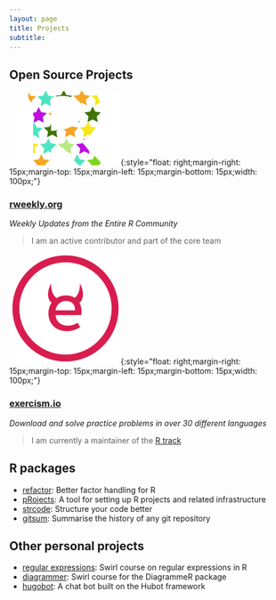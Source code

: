```yaml
---
layout: page
title: Projects
subtitle: 
---
```


## Open Source Projects

![rweekly logo](/img/small-imgs/rweekly_logo.png "rweekly logo"){:style="float: right;margin-right: 15px;margin-top: 15px;margin-left: 15px;margin-bottom: 15px;width: 100px;"}

### [rweekly.org](https://rweekly.org/)
*Weekly Updates from the Entire R Community*

> I am an active contributor and part of the core team

![exercism logo](/img/small-imgs/exercism_logo.png "exercism logo"){:style="float: right;margin-right: 15px;margin-top: 15px;margin-left: 15px;margin-bottom: 15px;width: 100px;"}

### [exercism.io](http://exercism.io)
*Download and solve practice problems in over 30 different languages*

> I am currently a maintainer of the [R track](https://github.com/exercism/xr)

## R packages

- [refactor](https://jonmcalder.github.io/refactor/): Better factor handling for R 
- [pRojects](https://github.com/lockedata/pRojects): A tool for setting up R projects and related infrastructure
- [strcode](https://lorenzwalthert.github.io/strcode/): Structure your code better
- [gitsum](https://github.com/lorenzwalthert/gitsum): Summarise the history of any git repository

## Other personal projects

- [regular expressions](https://jonmcalder.github.io/Regular_Expressions/): Swirl course on regular expressions in R
- [diagrammer](https://jonmcalder.github.io/DiagrammeR/): Swirl course for the DiagrammeR package
- [hugobot](https://github.com/jonmcalder/hugobot): A chat bot built on the Hubot framework